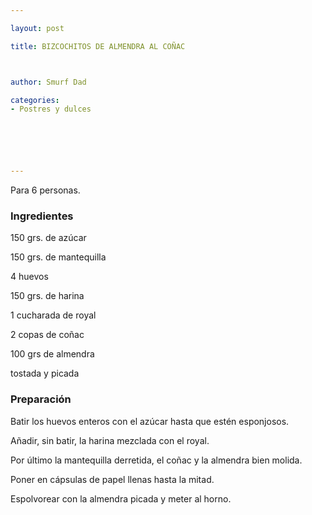 ```yaml
---

layout: post

title: BIZCOCHITOS DE ALMENDRA AL COÑAC



author: Smurf Dad

categories:
- Postres y dulces






---
```


Para 6 personas.

<h3>Ingredientes</h3>

150 grs. de azúcar

150 grs. de mantequilla

4 huevos

150 grs. de harina

1 cucharada de royal

2 copas de coñac

100 grs de almendra

tostada y picada

<h3>Preparación</h3>

Batir los huevos enteros con el azúcar hasta que estén esponjosos.

Añadir, sin batir, la harina mezclada con el royal.

Por último la mantequilla derretida, el coñac y la almendra bien molida.

Poner en cápsulas de papel llenas hasta la mitad.

Espolvorear con la almendra picada y meter al horno.

